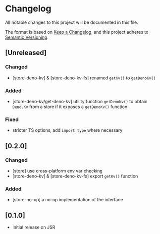 # Changelog

All notable changes to this project will be documented in this file.

The format is based on [Keep a Changelog](https://keepachangelog.com/en/1.1.0/),
and this project adheres to
[Semantic Versioning](https://semver.org/spec/v2.0.0.html).

## [Unreleased]

### Changed

- [store-deno-kv] & [store-deno-kv-fs] renamed `getKv()` to `getDenoKv()`

### Added

- [store-deno-kv/get-deno-kv] utility function `getDenoKv()` to obtain `Deno.Kv`
  from a store if it exposes a `getDenoKv()` function

### Fixed

- stricter TS options, add `import type` where necessary

## [0.2.0]

### Changed

- [store] use cross-platform env var checking
- [store-deno-kv] & [store-deno-kv-fs] export `getKv()` function

### Added

- [store-no-op] a no-op implementation of the interface

## [0.1.0]

- Initial release on JSR
